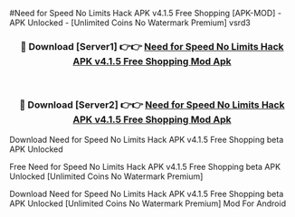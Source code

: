 #Need for Speed No Limits Hack APK v4.1.5 Free Shopping [APK-MOD] - APK Unlocked - [Unlimited Coins No Watermark Premium] vsrd3



<div align="center">

<h3>🔴 Download [Server1] 👉👉 <a href="https://momento.my/?title=Need_for_Speed_No_Limits_Hack_APK_v4.1.5_Free_Shopping">Need for Speed No Limits Hack APK v4.1.5 Free Shopping Mod Apk</a></h3><br>

<h3>🔴 Download [Server2] 👉👉 <a href="https://momento.my/?title=Need_for_Speed_No_Limits_Hack_APK_v4.1.5_Free_Shopping">Need for Speed No Limits Hack APK v4.1.5 Free Shopping Mod Apk</a></h3>
</div>



Download Need for Speed No Limits Hack APK v4.1.5 Free Shopping beta APK Unlocked

Free Need for Speed No Limits Hack APK v4.1.5 Free Shopping beta APK Unlocked [Unlimited Coins No Watermark Premium]

Download Need for Speed No Limits Hack APK v4.1.5 Free Shopping beta APK Unlocked [Unlimited Coins No Watermark Premium] Mod For Android
